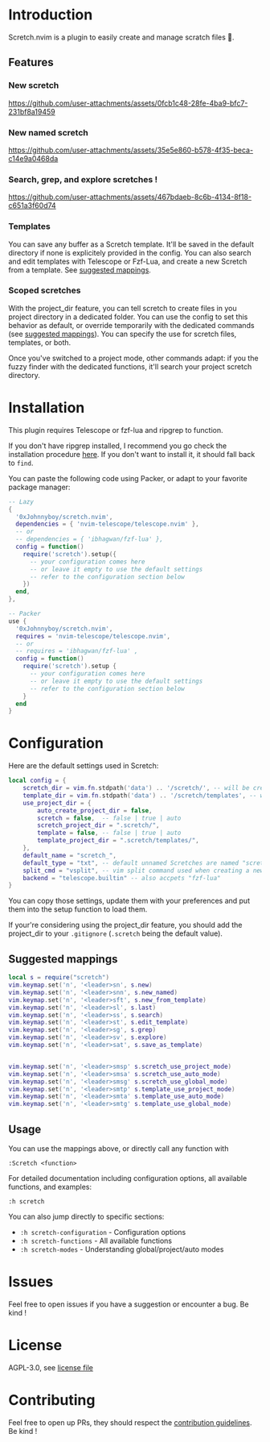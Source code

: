 # Introduction

Scretch.nvim is a plugin to easily create and manage scratch files 🙂.

## Features
### New scretch

https://github.com/user-attachments/assets/0fcb1c48-28fe-4ba9-bfc7-231bf8a19459

### New named scretch

https://github.com/user-attachments/assets/35e5e860-b578-4f35-beca-c14e9a0468da

### Search, grep, and explore scretches !

https://github.com/user-attachments/assets/467bdaeb-8c6b-4134-8f18-c651a3f60d74

### Templates

You can save any buffer as a Scretch template. It'll be saved in the default directory if none is explicitely provided in the config.
You can also search and edit templates with Telescope or Fzf-Lua, and create a new Scretch from a template.
See [suggested mappings](#suggested-mappings).

### Scoped scretches

With the project_dir feature, you can tell scretch to create files in you project directory in a dedicated folder.
You can use the config to set this behavior as default, or override temporarily with the dedicated commands (see [suggested mappings](#suggested-mappings)).
You can specify the use for scretch files, templates, or both.

Once you've switched to a project mode, other commands adapt: if you the fuzzy finder with the dedicated functions, it'll search your project scretch directory.

# Installation

This plugin requires Telescope or fzf-lua and ripgrep to function.

If you don't have ripgrep installed, I recommend you go check the installation procedure [here](https://github.com/BurntSushi/ripgrep#installation).
If you don't want to install it, it should fall back to `find`.

You can paste the following code using Packer, or adapt to your favorite package manager:

```lua
-- Lazy
{
  '0xJohnnyboy/scretch.nvim',
  dependencies = { 'nvim-telescope/telescope.nvim' },
  -- or
  -- dependencies = { 'ibhagwan/fzf-lua' },
  config = function()
    require('scretch').setup({
      -- your configuration comes here
      -- or leave it empty to use the default settings
      -- refer to the configuration section below
    })
  end,
},
```

```lua  
-- Packer
use {
  '0xJohnnyboy/scretch.nvim',
  requires = 'nvim-telescope/telescope.nvim',
  -- or
  -- requires = 'ibhagwan/fzf-lua' ,
  config = function()
    require('scretch').setup {
      -- your configuration comes here
      -- or leave it empty to use the default settings
      -- refer to the configuration section below
    }
  end
}
```

# Configuration

Here are the default settings used in Scretch:
```lua
local config = {
    scretch_dir = vim.fn.stdpath('data') .. '/scretch/', -- will be created if it doesn't exist
    template_dir = vim.fn.stdpath('data') .. '/scretch/templates', -- will be created if it doesn't exist
    use_project_dir = {
        auto_create_project_dir = false,
        scretch = false,  -- false | true | auto
        scretch_project_dir = ".scretch/",
        template = false, -- false | true | auto
        template_project_dir = ".scretch/templates/",
    },
    default_name = "scretch_",
    default_type = "txt", -- default unnamed Scretches are named "scretch_*.txt"
    split_cmd = "vsplit", -- vim split command used when creating a new Scretch
    backend = "telescope.builtin" -- also accpets "fzf-lua"
}
```
You can copy those settings, update them with your preferences and put them into the setup function to load them.

If your're considering using the project_dir feature, you should add the project_dir to your `.gitignore` (`.scretch` being the default value).

## Suggested mappings

```lua
local s = require("scretch")
vim.keymap.set('n', '<leader>sn', s.new)
vim.keymap.set('n', '<leader>snn', s.new_named)
vim.keymap.set('n', '<leader>sft', s.new_from_template)
vim.keymap.set('n', '<leader>sl', s.last)
vim.keymap.set('n', '<leader>ss', s.search)
vim.keymap.set('n', '<leader>st', s.edit_template)
vim.keymap.set('n', '<leader>sg', s.grep)
vim.keymap.set('n', '<leader>sv', s.explore)
vim.keymap.set('n', '<leader>sat', s.save_as_template)


vim.keymap.set('n', '<leader>smsp' s.scretch_use_project_mode)
vim.keymap.set('n', '<leader>smsa' s.scretch_use_auto_mode)
vim.keymap.set('n', '<leader>smsg' s.scretch_use_global_mode)
vim.keymap.set('n', '<leader>smtp' s.template_use_project_mode)
vim.keymap.set('n', '<leader>smta' s.template_use_auto_mode)
vim.keymap.set('n', '<leader>smtg' s.template_use_global_mode)
```

## Usage
You can use the mappings above, or directly call any function with

```vim
:Scretch <function>
```

For detailed documentation including configuration options, all available functions, and examples:

```vim
:h scretch
```

You can also jump directly to specific sections:
- `:h scretch-configuration` - Configuration options  
- `:h scretch-functions` - All available functions
- `:h scretch-modes` - Understanding global/project/auto modes

# Issues

Feel free to open issues if you have a suggestion or encounter a bug. Be kind !

# License

AGPL-3.0, see [license file](./LICENSE.md)

# Contributing

Feel free to open up PRs, they should respect the [contribution guidelines](./CONTRIBUTING.md). Be kind ! 
